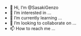 - 👋 Hi, I’m @SasakiGenzo
- 👀 I’m interested in ...
- 🌱 I’m currently learning ...
- 💞️ I’m looking to collaborate on ...
- 📫 How to reach me ...

<!---
SasakiGenzo/SasakiGenzo is a ✨ special ✨ repository because its `README.md` (this file) appears on your GitHub profile.
You can click the Preview link to take a look at your changes.
--->
